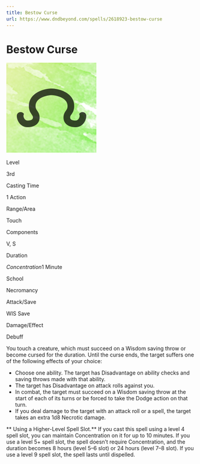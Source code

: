 ```yaml
---
title: Bestow Curse
url: https://www.dndbeyond.com/spells/2618923-bestow-curse
---
```


# Bestow Curse

![Bestow Curse](bestow-curse.png)

Level

3rd

Casting Time

1 Action

Range/Area

Touch

Components

V, S

Duration

*Concentration*1 Minute

School

Necromancy

Attack/Save

WIS Save

Damage/Effect

Debuff

You touch a creature, which must succeed on a Wisdom saving throw or become cursed for the duration. Until the curse ends, the target suffers one of the following effects of your choice:

- Choose one ability. The target has Disadvantage on ability checks and saving throws made with that ability.
- The target has Disadvantage on attack rolls against you.
- In combat, the target must succeed on a Wisdom saving throw at the start of each of its turns or be forced to take the Dodge action on that turn.
- If you deal damage to the target with an attack roll or a spell, the target takes an extra 1d8 Necrotic damage.

** Using a Higher-Level Spell Slot.** If you cast this spell using a level 4 spell slot, you can maintain Concentration on it for up to 10 minutes. If you use a level 5+ spell slot, the spell doesn’t require Concentration, and the duration becomes 8 hours (level 5–6 slot) or 24 hours (level 7–8 slot). If you use a level 9 spell slot, the spell lasts until dispelled.